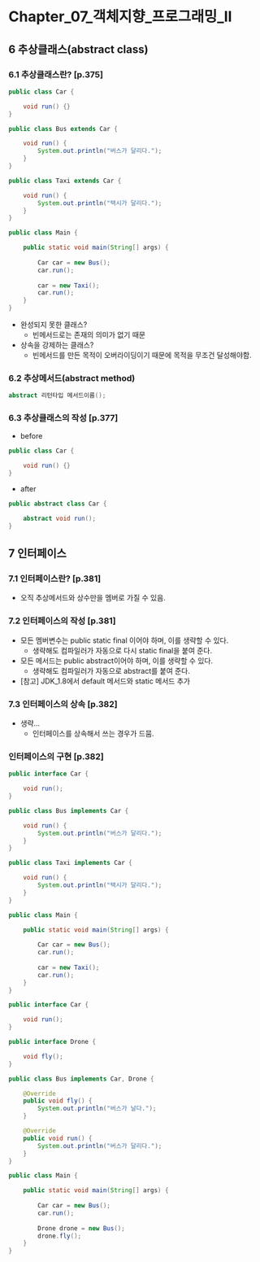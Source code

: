 # Chapter_07_객체지향_프로그래밍_II

## 6 추상클래스(abstract class)

### 6.1 추상클래스란? [p.375]
```java
public class Car {

    void run() {}
}
```
```java
public class Bus extends Car {

    void run() {
        System.out.println("버스가 달리다.");
    }
}
```
```java
public class Taxi extends Car {

    void run() {
        System.out.println("택시가 달리다.");
    }
}
```
```java
public class Main {

    public static void main(String[] args) {
        
        Car car = new Bus();
        car.run();
        
        car = new Taxi();
        car.run();
    }
}
```
* 완성되지 못한 클래스?
  - 빈메서드로는 존재의 의미가 없기 때문
* 상속을 강제하는 클래스?
  - 빈메서드를 만든 목적이 오버라이딩이기 때문에 목적을 무조건 달성해야함.

### 6.2 추상메서드(abstract method)
```java
abstract 리턴타입 메서드이름();
```
### 6.3 추상클래스의 작성 [p.377]
* before
```java
public class Car {

    void run() {}
}
```
* after
```java
public abstract class Car {

    abstract void run();
}
```
## 7 인터페이스

### 7.1 인터페이스란? [p.381]
* 오직 추상메서드와 상수만을 멤버로 가질 수 있음.

### 7.2 인터페이스의 작성 [p.381]
* 모든 멤버변수는 public static final 이어야 하며, 이를 생략할 수 있다.
  - 생략해도 컴파일러가 자동으로 다시 static final을 붙여 준다.
* 모든 메서드는 public abstract이어야 하며, 이를 생략할 수 있다.
  - 생략해도 컴파일러가 자동으로 abstract를 붙여 준다.
* [참고] JDK_1.8에서 default 메서드와 static 메서드 추가

### 7.3 인터페이스의 상속 [p.382]
* 생략...
  - 인터페이스를 상속해서 쓰는 경우가 드뭄.

### 인터페이스의 구현 [p.382]
```java
public interface Car {

    void run();
}
```
```java
public class Bus implements Car {

    void run() {
        System.out.println("버스가 달리다.");
    }
}
```
```java
public class Taxi implements Car {

    void run() {
        System.out.println("택시가 달리다.");
    }
}
```
```java
public class Main {

    public static void main(String[] args) {
        
        Car car = new Bus();
        car.run();
        
        car = new Taxi();
        car.run();
    }
}
```




```java
public interface Car {

    void run();
}
```
```java
public interface Drone {

    void fly();
}
```
```java
public class Bus implements Car, Drone {

    @Override
    public void fly() {
        System.out.println("버스가 날다.");       
    }

    @Override
    public void run() {
        System.out.println("버스가 달리다.");        
    }
}
```
```java
public class Main {

    public static void main(String[] args) {
        
        Car car = new Bus();
        car.run();
        
        Drone drone = new Bus();
        drone.fly();
    }
}
```

